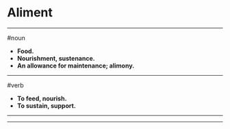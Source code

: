 # Aliment
---
#noun
- **Food.**
- **Nourishment, sustenance.**
- **An allowance for maintenance; alimony.**
---
#verb
- **To feed, nourish.**
- **To sustain, support.**
---
---
